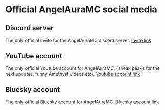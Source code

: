 # Official AngelAuraMC social media 

## Discord server
The only official invite for the AngelAuraMC discord server.
[invite link](https://discord.com/invite/5ptqkyZxEy)

## YouTube account
The only official Youtube account for AngelAuraMC, (sneak peaks for the next updates, funny Amethyst videos etc).
[Youtube account link](https://www.youtube.com/@AngelAuraMCORG)

## Bluesky account
The only official Bluesky account for AngelAuraMC.
[Bluesky account link](https://bsky.app/profile/pojavlauncher.bsky.social)
